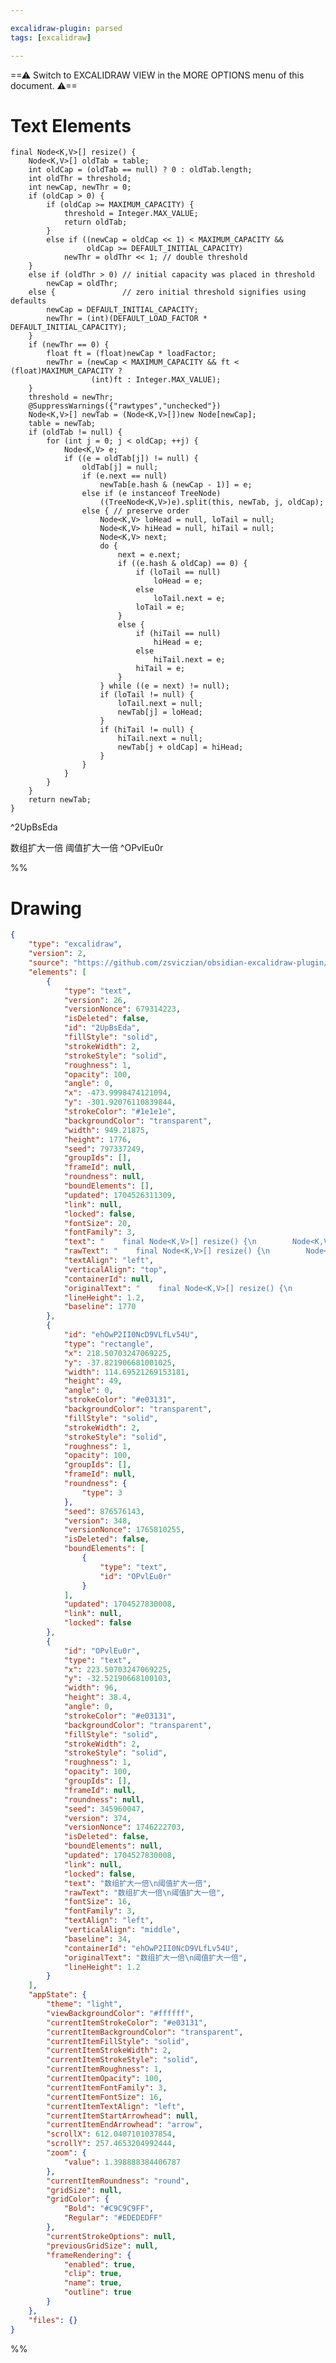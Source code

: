 ```yaml
---

excalidraw-plugin: parsed
tags: [excalidraw]

---
```

==⚠  Switch to EXCALIDRAW VIEW in the MORE OPTIONS menu of this document. ⚠==


# Text Elements
    final Node<K,V>[] resize() {
        Node<K,V>[] oldTab = table;
        int oldCap = (oldTab == null) ? 0 : oldTab.length;
        int oldThr = threshold;
        int newCap, newThr = 0;
        if (oldCap > 0) {
            if (oldCap >= MAXIMUM_CAPACITY) {
                threshold = Integer.MAX_VALUE;
                return oldTab;
            }
            else if ((newCap = oldCap << 1) < MAXIMUM_CAPACITY &&
                     oldCap >= DEFAULT_INITIAL_CAPACITY)
                newThr = oldThr << 1; // double threshold
        }
        else if (oldThr > 0) // initial capacity was placed in threshold
            newCap = oldThr;
        else {               // zero initial threshold signifies using defaults
            newCap = DEFAULT_INITIAL_CAPACITY;
            newThr = (int)(DEFAULT_LOAD_FACTOR * DEFAULT_INITIAL_CAPACITY);
        }
        if (newThr == 0) {
            float ft = (float)newCap * loadFactor;
            newThr = (newCap < MAXIMUM_CAPACITY && ft < (float)MAXIMUM_CAPACITY ?
                      (int)ft : Integer.MAX_VALUE);
        }
        threshold = newThr;
        @SuppressWarnings({"rawtypes","unchecked"})
        Node<K,V>[] newTab = (Node<K,V>[])new Node[newCap];
        table = newTab;
        if (oldTab != null) {
            for (int j = 0; j < oldCap; ++j) {
                Node<K,V> e;
                if ((e = oldTab[j]) != null) {
                    oldTab[j] = null;
                    if (e.next == null)
                        newTab[e.hash & (newCap - 1)] = e;
                    else if (e instanceof TreeNode)
                        ((TreeNode<K,V>)e).split(this, newTab, j, oldCap);
                    else { // preserve order
                        Node<K,V> loHead = null, loTail = null;
                        Node<K,V> hiHead = null, hiTail = null;
                        Node<K,V> next;
                        do {
                            next = e.next;
                            if ((e.hash & oldCap) == 0) {
                                if (loTail == null)
                                    loHead = e;
                                else
                                    loTail.next = e;
                                loTail = e;
                            }
                            else {
                                if (hiTail == null)
                                    hiHead = e;
                                else
                                    hiTail.next = e;
                                hiTail = e;
                            }
                        } while ((e = next) != null);
                        if (loTail != null) {
                            loTail.next = null;
                            newTab[j] = loHead;
                        }
                        if (hiTail != null) {
                            hiTail.next = null;
                            newTab[j + oldCap] = hiHead;
                        }
                    }
                }
            }
        }
        return newTab;
    }
 ^2UpBsEda

数组扩大一倍
阈值扩大一倍 ^OPvlEu0r

%%
# Drawing
```json
{
	"type": "excalidraw",
	"version": 2,
	"source": "https://github.com/zsviczian/obsidian-excalidraw-plugin/releases/tag/2.0.13",
	"elements": [
		{
			"type": "text",
			"version": 26,
			"versionNonce": 679314223,
			"isDeleted": false,
			"id": "2UpBsEda",
			"fillStyle": "solid",
			"strokeWidth": 2,
			"strokeStyle": "solid",
			"roughness": 1,
			"opacity": 100,
			"angle": 0,
			"x": -473.9998474121094,
			"y": -301.92076110839844,
			"strokeColor": "#1e1e1e",
			"backgroundColor": "transparent",
			"width": 949.21875,
			"height": 1776,
			"seed": 797337249,
			"groupIds": [],
			"frameId": null,
			"roundness": null,
			"boundElements": [],
			"updated": 1704526311309,
			"link": null,
			"locked": false,
			"fontSize": 20,
			"fontFamily": 3,
			"text": "    final Node<K,V>[] resize() {\n        Node<K,V>[] oldTab = table;\n        int oldCap = (oldTab == null) ? 0 : oldTab.length;\n        int oldThr = threshold;\n        int newCap, newThr = 0;\n        if (oldCap > 0) {\n            if (oldCap >= MAXIMUM_CAPACITY) {\n                threshold = Integer.MAX_VALUE;\n                return oldTab;\n            }\n            else if ((newCap = oldCap << 1) < MAXIMUM_CAPACITY &&\n                     oldCap >= DEFAULT_INITIAL_CAPACITY)\n                newThr = oldThr << 1; // double threshold\n        }\n        else if (oldThr > 0) // initial capacity was placed in threshold\n            newCap = oldThr;\n        else {               // zero initial threshold signifies using defaults\n            newCap = DEFAULT_INITIAL_CAPACITY;\n            newThr = (int)(DEFAULT_LOAD_FACTOR * DEFAULT_INITIAL_CAPACITY);\n        }\n        if (newThr == 0) {\n            float ft = (float)newCap * loadFactor;\n            newThr = (newCap < MAXIMUM_CAPACITY && ft < (float)MAXIMUM_CAPACITY ?\n                      (int)ft : Integer.MAX_VALUE);\n        }\n        threshold = newThr;\n        @SuppressWarnings({\"rawtypes\",\"unchecked\"})\n        Node<K,V>[] newTab = (Node<K,V>[])new Node[newCap];\n        table = newTab;\n        if (oldTab != null) {\n            for (int j = 0; j < oldCap; ++j) {\n                Node<K,V> e;\n                if ((e = oldTab[j]) != null) {\n                    oldTab[j] = null;\n                    if (e.next == null)\n                        newTab[e.hash & (newCap - 1)] = e;\n                    else if (e instanceof TreeNode)\n                        ((TreeNode<K,V>)e).split(this, newTab, j, oldCap);\n                    else { // preserve order\n                        Node<K,V> loHead = null, loTail = null;\n                        Node<K,V> hiHead = null, hiTail = null;\n                        Node<K,V> next;\n                        do {\n                            next = e.next;\n                            if ((e.hash & oldCap) == 0) {\n                                if (loTail == null)\n                                    loHead = e;\n                                else\n                                    loTail.next = e;\n                                loTail = e;\n                            }\n                            else {\n                                if (hiTail == null)\n                                    hiHead = e;\n                                else\n                                    hiTail.next = e;\n                                hiTail = e;\n                            }\n                        } while ((e = next) != null);\n                        if (loTail != null) {\n                            loTail.next = null;\n                            newTab[j] = loHead;\n                        }\n                        if (hiTail != null) {\n                            hiTail.next = null;\n                            newTab[j + oldCap] = hiHead;\n                        }\n                    }\n                }\n            }\n        }\n        return newTab;\n    }\n",
			"rawText": "    final Node<K,V>[] resize() {\n        Node<K,V>[] oldTab = table;\n        int oldCap = (oldTab == null) ? 0 : oldTab.length;\n        int oldThr = threshold;\n        int newCap, newThr = 0;\n        if (oldCap > 0) {\n            if (oldCap >= MAXIMUM_CAPACITY) {\n                threshold = Integer.MAX_VALUE;\n                return oldTab;\n            }\n            else if ((newCap = oldCap << 1) < MAXIMUM_CAPACITY &&\n                     oldCap >= DEFAULT_INITIAL_CAPACITY)\n                newThr = oldThr << 1; // double threshold\n        }\n        else if (oldThr > 0) // initial capacity was placed in threshold\n            newCap = oldThr;\n        else {               // zero initial threshold signifies using defaults\n            newCap = DEFAULT_INITIAL_CAPACITY;\n            newThr = (int)(DEFAULT_LOAD_FACTOR * DEFAULT_INITIAL_CAPACITY);\n        }\n        if (newThr == 0) {\n            float ft = (float)newCap * loadFactor;\n            newThr = (newCap < MAXIMUM_CAPACITY && ft < (float)MAXIMUM_CAPACITY ?\n                      (int)ft : Integer.MAX_VALUE);\n        }\n        threshold = newThr;\n        @SuppressWarnings({\"rawtypes\",\"unchecked\"})\n        Node<K,V>[] newTab = (Node<K,V>[])new Node[newCap];\n        table = newTab;\n        if (oldTab != null) {\n            for (int j = 0; j < oldCap; ++j) {\n                Node<K,V> e;\n                if ((e = oldTab[j]) != null) {\n                    oldTab[j] = null;\n                    if (e.next == null)\n                        newTab[e.hash & (newCap - 1)] = e;\n                    else if (e instanceof TreeNode)\n                        ((TreeNode<K,V>)e).split(this, newTab, j, oldCap);\n                    else { // preserve order\n                        Node<K,V> loHead = null, loTail = null;\n                        Node<K,V> hiHead = null, hiTail = null;\n                        Node<K,V> next;\n                        do {\n                            next = e.next;\n                            if ((e.hash & oldCap) == 0) {\n                                if (loTail == null)\n                                    loHead = e;\n                                else\n                                    loTail.next = e;\n                                loTail = e;\n                            }\n                            else {\n                                if (hiTail == null)\n                                    hiHead = e;\n                                else\n                                    hiTail.next = e;\n                                hiTail = e;\n                            }\n                        } while ((e = next) != null);\n                        if (loTail != null) {\n                            loTail.next = null;\n                            newTab[j] = loHead;\n                        }\n                        if (hiTail != null) {\n                            hiTail.next = null;\n                            newTab[j + oldCap] = hiHead;\n                        }\n                    }\n                }\n            }\n        }\n        return newTab;\n    }\n",
			"textAlign": "left",
			"verticalAlign": "top",
			"containerId": null,
			"originalText": "    final Node<K,V>[] resize() {\n        Node<K,V>[] oldTab = table;\n        int oldCap = (oldTab == null) ? 0 : oldTab.length;\n        int oldThr = threshold;\n        int newCap, newThr = 0;\n        if (oldCap > 0) {\n            if (oldCap >= MAXIMUM_CAPACITY) {\n                threshold = Integer.MAX_VALUE;\n                return oldTab;\n            }\n            else if ((newCap = oldCap << 1) < MAXIMUM_CAPACITY &&\n                     oldCap >= DEFAULT_INITIAL_CAPACITY)\n                newThr = oldThr << 1; // double threshold\n        }\n        else if (oldThr > 0) // initial capacity was placed in threshold\n            newCap = oldThr;\n        else {               // zero initial threshold signifies using defaults\n            newCap = DEFAULT_INITIAL_CAPACITY;\n            newThr = (int)(DEFAULT_LOAD_FACTOR * DEFAULT_INITIAL_CAPACITY);\n        }\n        if (newThr == 0) {\n            float ft = (float)newCap * loadFactor;\n            newThr = (newCap < MAXIMUM_CAPACITY && ft < (float)MAXIMUM_CAPACITY ?\n                      (int)ft : Integer.MAX_VALUE);\n        }\n        threshold = newThr;\n        @SuppressWarnings({\"rawtypes\",\"unchecked\"})\n        Node<K,V>[] newTab = (Node<K,V>[])new Node[newCap];\n        table = newTab;\n        if (oldTab != null) {\n            for (int j = 0; j < oldCap; ++j) {\n                Node<K,V> e;\n                if ((e = oldTab[j]) != null) {\n                    oldTab[j] = null;\n                    if (e.next == null)\n                        newTab[e.hash & (newCap - 1)] = e;\n                    else if (e instanceof TreeNode)\n                        ((TreeNode<K,V>)e).split(this, newTab, j, oldCap);\n                    else { // preserve order\n                        Node<K,V> loHead = null, loTail = null;\n                        Node<K,V> hiHead = null, hiTail = null;\n                        Node<K,V> next;\n                        do {\n                            next = e.next;\n                            if ((e.hash & oldCap) == 0) {\n                                if (loTail == null)\n                                    loHead = e;\n                                else\n                                    loTail.next = e;\n                                loTail = e;\n                            }\n                            else {\n                                if (hiTail == null)\n                                    hiHead = e;\n                                else\n                                    hiTail.next = e;\n                                hiTail = e;\n                            }\n                        } while ((e = next) != null);\n                        if (loTail != null) {\n                            loTail.next = null;\n                            newTab[j] = loHead;\n                        }\n                        if (hiTail != null) {\n                            hiTail.next = null;\n                            newTab[j + oldCap] = hiHead;\n                        }\n                    }\n                }\n            }\n        }\n        return newTab;\n    }\n",
			"lineHeight": 1.2,
			"baseline": 1770
		},
		{
			"id": "ehOwP2II0NcD9VLfLv54U",
			"type": "rectangle",
			"x": 218.50703247069225,
			"y": -37.821906681001025,
			"width": 114.69521269153181,
			"height": 49,
			"angle": 0,
			"strokeColor": "#e03131",
			"backgroundColor": "transparent",
			"fillStyle": "solid",
			"strokeWidth": 2,
			"strokeStyle": "solid",
			"roughness": 1,
			"opacity": 100,
			"groupIds": [],
			"frameId": null,
			"roundness": {
				"type": 3
			},
			"seed": 876576143,
			"version": 348,
			"versionNonce": 1765810255,
			"isDeleted": false,
			"boundElements": [
				{
					"type": "text",
					"id": "OPvlEu0r"
				}
			],
			"updated": 1704527830008,
			"link": null,
			"locked": false
		},
		{
			"id": "OPvlEu0r",
			"type": "text",
			"x": 223.50703247069225,
			"y": -32.52190668100103,
			"width": 96,
			"height": 38.4,
			"angle": 0,
			"strokeColor": "#e03131",
			"backgroundColor": "transparent",
			"fillStyle": "solid",
			"strokeWidth": 2,
			"strokeStyle": "solid",
			"roughness": 1,
			"opacity": 100,
			"groupIds": [],
			"frameId": null,
			"roundness": null,
			"seed": 345960047,
			"version": 374,
			"versionNonce": 1746222703,
			"isDeleted": false,
			"boundElements": null,
			"updated": 1704527830008,
			"link": null,
			"locked": false,
			"text": "数组扩大一倍\n阈值扩大一倍",
			"rawText": "数组扩大一倍\n阈值扩大一倍",
			"fontSize": 16,
			"fontFamily": 3,
			"textAlign": "left",
			"verticalAlign": "middle",
			"baseline": 34,
			"containerId": "ehOwP2II0NcD9VLfLv54U",
			"originalText": "数组扩大一倍\n阈值扩大一倍",
			"lineHeight": 1.2
		}
	],
	"appState": {
		"theme": "light",
		"viewBackgroundColor": "#ffffff",
		"currentItemStrokeColor": "#e03131",
		"currentItemBackgroundColor": "transparent",
		"currentItemFillStyle": "solid",
		"currentItemStrokeWidth": 2,
		"currentItemStrokeStyle": "solid",
		"currentItemRoughness": 1,
		"currentItemOpacity": 100,
		"currentItemFontFamily": 3,
		"currentItemFontSize": 16,
		"currentItemTextAlign": "left",
		"currentItemStartArrowhead": null,
		"currentItemEndArrowhead": "arrow",
		"scrollX": 612.0407101037854,
		"scrollY": 257.4653204992444,
		"zoom": {
			"value": 1.398888384406787
		},
		"currentItemRoundness": "round",
		"gridSize": null,
		"gridColor": {
			"Bold": "#C9C9C9FF",
			"Regular": "#EDEDEDFF"
		},
		"currentStrokeOptions": null,
		"previousGridSize": null,
		"frameRendering": {
			"enabled": true,
			"clip": true,
			"name": true,
			"outline": true
		}
	},
	"files": {}
}
```
%%